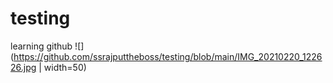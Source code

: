 # testing
learning github
![](https://github.com/ssrajputtheboss/testing/blob/main/IMG_20210220_122626.jpg | width=50)

